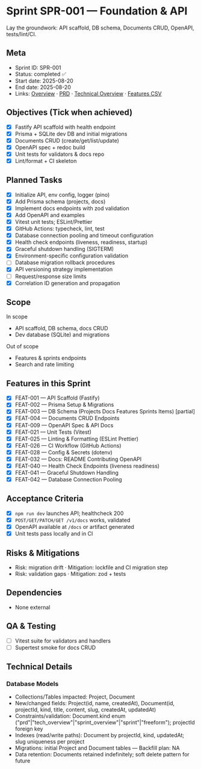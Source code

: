 # Sprint SPR-001 — Foundation & API

Lay the groundwork: API scaffold, DB schema, Documents CRUD, OpenAPI, tests/lint/CI.

## Meta
- Sprint ID: SPR-001
- Status: completed ✅
- Start date: 2025-08-20
- End date: 2025-08-20
- Links: [Overview](./overview.md) · [PRD](../../planning/prd.md) · [Technical Overview](../../planning/technical-overview.md) · [Features CSV](../features.csv)

## Objectives (Tick when achieved)
- [x] Fastify API scaffold with health endpoint
- [x] Prisma + SQLite dev DB and initial migrations
- [x] Documents CRUD (create/get/list/update)
- [x] OpenAPI spec + redoc build
- [x] Unit tests for validators & docs repo
- [x] Lint/format + CI skeleton

## Planned Tasks
- [x] Initialize API, env config, logger (pino)
- [x] Add Prisma schema (projects, docs)
- [x] Implement docs endpoints with zod validation
- [x] Add OpenAPI and examples
- [x] Vitest unit tests; ESLint/Prettier
- [x] GitHub Actions: typecheck, lint, test
- [x] Database connection pooling and timeout configuration
- [x] Health check endpoints (liveness, readiness, startup)
- [x] Graceful shutdown handling (SIGTERM)
- [x] Environment-specific configuration validation
- [ ] Database migration rollback procedures
- [x] API versioning strategy implementation
- [ ] Request/response size limits
- [x] Correlation ID generation and propagation

## Scope
In scope
- API scaffold, DB schema, docs CRUD
- Dev database (SQLite) and migrations

Out of scope
- Features & sprints endpoints
- Search and rate limiting

## Features in this Sprint
- [x] FEAT-001 — API Scaffold (Fastify)
- [x] FEAT-002 — Prisma Setup & Migrations
- [x] FEAT-003 — DB Schema (Projects Docs Features Sprints Items) [partial]
- [x] FEAT-004 — Documents CRUD Endpoints
- [x] FEAT-009 — OpenAPI Spec & API Docs
- [x] FEAT-021 — Unit Tests (Vitest)
- [x] FEAT-025 — Linting & Formatting (ESLint Prettier)
- [x] FEAT-026 — CI Workflow (GitHub Actions)
- [x] FEAT-028 — Config & Secrets (dotenv)
- [x] FEAT-032 — Docs: README Contributing OpenAPI
- [x] FEAT-040 — Health Check Endpoints (liveness readiness)
- [x] FEAT-041 — Graceful Shutdown Handling
- [x] FEAT-042 — Database Connection Pooling

## Acceptance Criteria
- [x] `npm run dev` launches API; healthcheck 200
- [x] `POST/GET/PATCH/GET /v1/docs` works, validated
- [x] OpenAPI available at `/docs` or artifact generated
- [x] Unit tests pass locally and in CI

## Risks & Mitigations
- Risk: migration drift · Mitigation: lockfile and CI migration step
- Risk: validation gaps · Mitigation: zod + tests

## Dependencies
- None external

## QA & Testing
- [ ] Vitest suite for validators and handlers
- [ ] Supertest smoke for docs CRUD

## Technical Details

### Database Models
- Collections/Tables impacted: Project, Document
- New/changed fields: Project(id, name, createdAt), Document(id, projectId, kind, title, content, slug, createdAt, updatedAt)
- Constraints/validation: Document.kind enum ("prd"|"tech_overview"|"sprint_overview"|"sprint"|"freeform"); projectId foreign key
- Indexes (read/write paths): Document by projectId, kind, updatedAt; slug uniqueness per project
- Migrations: initial Project and Document tables — Backfill plan: NA
- Data retention: Documents retained indefinitely; soft delete pattern for future
